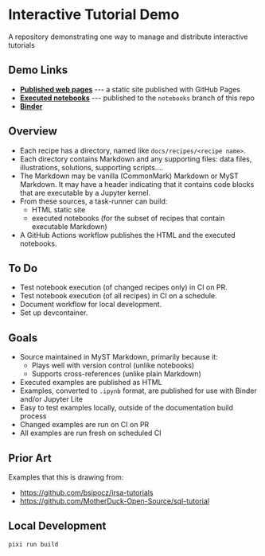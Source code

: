 # Interactive Tutorial Demo

A repository demonstrating one way to manage and distribute interactive tutorials

## Demo Links

- **[Published web pages](https://danielballan.github.io/interactive-tutorial-demo/)** --- a static site published with GitHub Pages
- **[Executed notebooks](https://github.com/danielballan/interactive-tutorial-demo/tree/notebooks/notebooks)** --- published to the `notebooks` branch of this repo
- **[Binder](https://mybinder.org/v2/gh/danielballan/interactive-tutorial-demo/notebooks)**


## Overview

- Each recipe has a directory, named like `docs/recipes/<recipe name>`.
- Each directory contains Markdown and any supporting files: data files,
  illustrations, solutions, supporting scripts....
- The Markdown may be vanilla (CommonMark) Markdown or MyST Markdown.
  It may have a header indicating that it contains code blocks that are
  executable by a Jupyter kernel.
- From these sources, a task-runner can build:
  - HTML static site
  - executed notebooks (for the subset of recipes that contain executable Markdown)
- A GitHub Actions workflow publishes the HTML and the executed notebooks.

## To Do

- Test notebook execution (of changed recipes only) in CI on PR.
- Test notebook execution (of all recipes) in CI on a schedule.
- Document workflow for local development.
- Set up devcontainer.

## Goals

- Source maintained in MyST Markdown, primarily because it:
  - Plays well with version control (unlike notebooks)
  - Supports cross-references (unlike plain Markdown)
- Executed examples are published as HTML
- Examples, converted to `.ipynb` format, are published for use with Binder and/or Jupyter Lite
- Easy to test examples locally, outside of the documentation build process
- Changed examples are run on CI on PR
- All examples are run fresh on scheduled CI

## Prior Art

Examples that this is drawing from:

- https://github.com/bsipocz/irsa-tutorials
- https://github.com/MotherDuck-Open-Source/sql-tutorial

## Local Development

```
pixi run build
```
